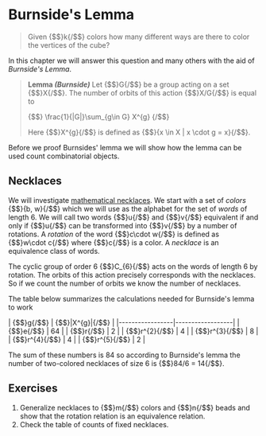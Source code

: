 # Burnside's Lemma
> Given {$$}k{/$$} colors how many different ways are there to color the
> vertices of the cube?

In this chapter we will answer this question and many others with the aid of
_Burnside's Lemma_.

> **Lemma _(Burnside)_** Let {$$}G{/$$} be a group acting on a set {$$}X{/$$}.
> The number of orbits of this action {$$}X/G{/$$} is equal to
>
>{$$}
>\frac{1}{|G|}\sum_{g\in G} X^{g}
>{/$$}
>
> Here {$$}X^{g}{/$$} is defined as {$$}\{x \in X | x \cdot g = x\}{/$$}.

Before we proof Burnsides' lemma we will show how the lemma can be used count
combinatorial objects.

## Necklaces
We will investigate [mathematical necklaces][necklace]. We start with a set of
_colors_ {$$}\{b, w\}{/$$} which we will use as the alphabet for the set of
_words_ of length 6. We will call two words {$$}u{/$$} and {$$}v{/$$} equivalent
if and only if {$$}u{/$$} can be transformed into {$$}v{/$$} by a number of
rotations. A _rotation_ of the word {$$}c\cdot w{/$$} is defined as {$$}w\cdot
c{/$$} where {$$}c{/$$} is a color. A _necklace_ is an equivalence class of
words. 

The cyclic group of order 6 {$$}C_{6}{/$$} acts on the words of length 6 by
rotation. The orbits of this action precisely corresponds with the necklaces. So
if we count the number of orbits we know the number of necklaces.

The table below summarizes the calculations needed for Burnside's lemma to work

| {$$}g{/$$}      | {$$}|X^{g}|{/$$} |
|-----------------|------------------|
| {$$}e{/$$}      | 64               |
| {$$}r{/$$}      | 2                |
| {$$}r^{2}{/$$}  | 4                |
| {$$}r^{3}{/$$}  | 8                |
| {$$}r^{4}{/$$}  | 4                |
| {$$}r^{5}{/$$}  | 2                |

The sum of these numbers is 84 so according to Burnside's lemma the number of
two-colored necklaces of size 6 is {$$}84/6 = 14{/$$}.

## Exercises
1. Generalize necklaces to {$$}m{/$$} colors and {$$}n{/$$} beads and show that
   the rotation relation is an equivalence relation.
2. Check the table of counts of fixed necklaces.

[necklace]: https://en.wikipedia.org/wiki/Necklace_%28combinatorics%29

